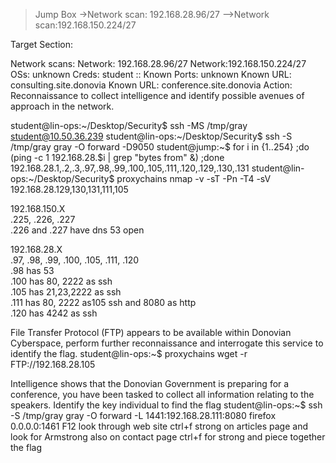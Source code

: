 >Jump Box
->Network scan: 192.168.28.96/27
-->Network scan:192.168.150.224/27

Target Section:

Network scans:
Network: 192.168.28.96/27
Network:192.168.150.224/27
OSs: unknown
Creds: student ::
Known Ports: unknown
Known URL: consulting.site.donovia
Known URL: conference.site.donovia
Action: Reconnaissance to collect intelligence and identify possible avenues of approach in the network.


student@lin-ops:~/Desktop/Security$ ssh -MS /tmp/gray student@10.50.36.239
student@lin-ops:~/Desktop/Security$ ssh -S /tmp/gray gray -O forward -D9050
student@jump:~$ for i in {1..254} ;do (ping -c 1 192.168.28.$i | grep "bytes from" &) ;done
192.168.28.1,.2,.3,.97,.98,.99,.100,.105,.111,.120,.129,.130,.131
student@lin-ops:~/Desktop/Security$ proxychains nmap -v -sT -Pn -T4 -sV 192.168.28.129,130,131,111,105

192.168.150.X  
.225, .226, .227  
.226 and .227 have dns 53 open  

192.168.28.X  
.97, .98, .99, .100, .105, .111, .120  
.98 has 53  
.100 has 80, 2222 as ssh  
.105 has 21,23,2222 as ssh  
.111 has 80, 2222 as105 ssh and 8080 as http  
.120 has 4242 as ssh  

File Transfer Protocol (FTP) appears to be available within Donovian Cyberspace, perform further reconnaissance and interrogate this service to identify the flag.
student@lin-ops:~$ proxychains wget -r FTP://192.168.28.105

Intelligence shows that the Donovian Government is preparing for a conference, you have been tasked to collect all information relating to the speakers.
Identify the key individual to find the flag
student@lin-ops:~$ ssh -S /tmp/gray gray -O forward -L 1441:192.168.28.111:8080
firefox
0.0.0.0:1461
F12
look through web site 
ctrl+f strong on articles page and look for Armstrong 
also on contact page ctrl+f for strong and piece together the flag
